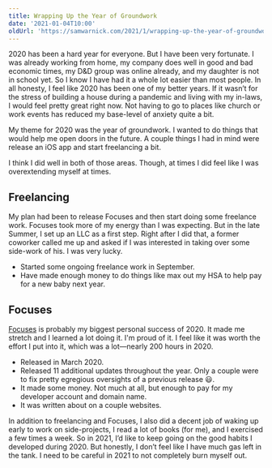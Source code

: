 ```yaml
---
title: Wrapping Up the Year of Groundwork
date: '2021-01-04T10:00'
oldUrl: 'https://samwarnick.com/2021/1/wrapping-up-the-year-of-groundwork'
---
```


2020 has been a hard year for everyone. But I have been very fortunate. I was already working from home, my company does well in good and bad economic times, my D&D group was online already, and my daughter is not in school yet. So I know I have had it a whole lot easier than most people. In all honesty, I feel like 2020 has been one of my better years. If it wasn’t for the stress of building a house during a pandemic and living with my in-laws, I would feel pretty great right now. Not having to go to places like church or work events has reduced my base-level of anxiety quite a bit.

My theme for 2020 was the year of groundwork. I wanted to do things that would help me open doors in the future. A couple things I had in mind were release an iOS app and start freelancing a bit.

I think I did well in both of those areas. Though, at times I did feel like I was overextending myself at times.

## Freelancing

My plan had been to release Focuses and then start doing some freelance work. Focuses took more of my energy than I was expecting. But in the late Summer, I set up an LLC as a first step. Right after I did that, a former coworker called me up and asked if I was interested in taking over some side-work of his. I was very lucky.

-   Started some ongoing freelance work in September.
-   Have made enough money to do things like max out my HSA to help pay for a new baby next year.

## Focuses

[Focuses](https://apps.apple.com/us/app/focuses/id1492385864#?platform=iphone) is probably my biggest personal success of 2020. It made me stretch and I learned a lot doing it. I'm proud of it. I feel like it was worth the effort I put into it, which was a lot—nearly 200 hours in 2020.

-   Released in March 2020.
-   Released 11 additional updates throughout the year. Only a couple were to fix pretty egregious oversights of a previous release 😃.
-   It made some money. Not much at all, but enough to pay for my developer account and domain name.
-   It was written about on a couple websites.

In addition to freelancing and Focuses, I also did a decent job of waking up early to work on side-projects, I read a lot of books (for me), and I exercised a few times a week. So in 2021, I’d like to keep going on the good habits I developed during 2020. But honestly, I don’t feel like I have much gas left in the tank. I need to be careful in 2021 to not completely burn myself out.
